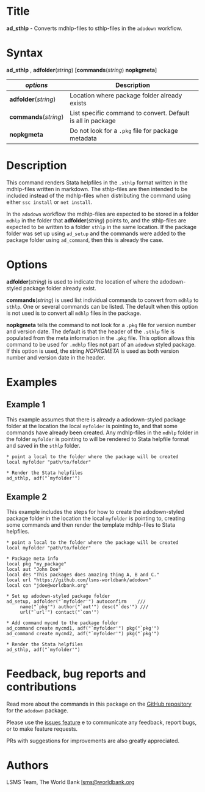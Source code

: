 # Title

__ad_sthlp__ - Converts mdhlp-files to sthlp-files in the `adodown` workflow.

# Syntax

__ad_sthlp__ , __**adf**older__(_string_) [__commands__(_string_) __nopkgmeta__]

| _options_ | Description |
|------------------|-------------|
| __**adf**older__(_string_) | Location where package folder already exists |
| __commands__(_string_) | List specific command to convert. Default is all in package |
| __nopkgmeta__ | Do not look for a `.pkg` file for package metadata |


# Description

This command renders Stata helpfiles in the `.sthlp` format
written in the mdhlp-files written in markdown.
The sthlp-files are then intended to be included instead
of the mdhlp-files when distributing the command using
either `ssc install` or `net install`.

In the `adodown` workflow the mdhlp-files are expected to be stored in a folder `mdhlp` in the folder that __**adf**older__(_string_) points to, and the sthlp-files are expected to be written to a folder `sthlp` in the same location. If the package folder was set up using `ad_setup` and the commands were added to the package folder using `ad_command`, then this is already the case.

# Options

__**adf**older__(_string_) is used to indicate the location of where the adodown-styled package folder already exist.

__commands__(_string_) is used list individual commands to convert from `mdhlp` to `sthlp`. One or several commands can be listed. The default when this option is not used is to convert all `mdhlp` files in the package.

__nopkgmeta__ tells the command to not look for a `.pkg` file for version number and version date.
The default is that the header of the `.sthlp` file is populated from the meta information in the `.pkg` file.
This option allows this command to be used for `.mdhlp` files not part of an `adodown` styled package.
If this option is used, the string _NOPKGMETA_ is used as both version number and version date in the header.

# Examples

## Example 1

This example assumes that there is already a adodown-styled package folder at the location the local `myfolder` is pointing to, and that some commands have already been created. Any mdhlp-files in the `mdhlp` folder in the folder `myfolder` is pointing to will be rendered to Stata helpfile format and saved in the `sthlp` folder.

```
* point a local to the folder where the package will be created
local myfolder "path/to/folder"

* Render the Stata helpfiles
ad_sthlp, adf("`myfolder'")
```

## Example 2

This example includes the steps for how to create the adodown-styled package folder in the location the local `myfolder` is pointing to, creating some commands and then render the template mdhlp-files to Stata helpfiles.

```
* point a local to the folder where the package will be created
local myfolder "path/to/folder"

* Package meta info
local pkg "my_package"
local aut "John Doe"
local des "This packages does amazing thing A, B and C."
local url "https://github.com/lsms-worldbank/adodown"
local con "jdoe@worldbank.org"

* Set up adodown-styled package folder
ad_setup, adfolder("`myfolder'") autoconfirm    ///
     name("`pkg'") author("`aut'") desc("`des'") ///
     url("`url'") contact("`con'")

* Add command mycmd to the package folder
ad_command create mycmd1, adf("`myfolder'") pkg("`pkg'")
ad_command create mycmd2, adf("`myfolder'") pkg("`pkg'")

* Render the Stata helpfiles
ad_sthlp, adf("`myfolder'")
```

# Feedback, bug reports and contributions

Read more about the commands in this package on the [GitHub repository](https://github.com/lsms-worldbank/adodown) for the `adodown` package.

Please use the [issues feature](https://github.com/lsms-worldbank/adodown/issues) e to communicate any feedback, report bugs, or to make feature requests.

PRs with suggestions for improvements are also greatly appreciated.

# Authors

LSMS Team, The World Bank lsms@worldbank.org
